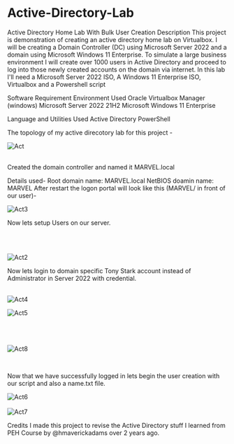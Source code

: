 # Active-Directory-Lab
Active Directory Home Lab With Bulk User Creation
Description
This project is demonstration of creating an active directory home lab on Virtualbox. I will be creating a Domain Controller (DC) using Microsoft Server 2022 and a domain using Microsoft Windows 11 Enterprise. To simulate a large business environment I will create over 1000 users in Active Directory and proceed to log into those newly created accounts on the domain via internet. In this lab I'll need a Microsoft Server 2022 ISO, A Windows 11 Enterprise ISO, Virtualbox and a Powershell script

Software Requirement
Environment Used
Oracle Virtualbox Manager (windows) 
Microsoft Server 2022 21H2
Microsoft Windows 11 Enterprise

Language and Utilities Used
Active Directory
PowerShell

The topology of my active direcotory lab for this project -

![Act](https://github.com/user-attachments/assets/049aa671-34c0-4f11-9141-f3d0133c67ca)
<br>
<br>


Created the domain controller and named it MARVEL.local

Details used-
Root domain name: MARVEL.local
NetBIOS doamin name: MARVEL
After restart the logon portal will look like this (MARVEL/ in front of our user)-

![Act3](https://github.com/user-attachments/assets/5100585f-abeb-4888-ab35-52a22a2d126a)



Now lets setup Users on our server. 

<br>
<br>

![Act2](https://github.com/user-attachments/assets/31da5d8e-20d3-4e4a-a058-5d5f841191fc)


Now lets login to domain specific Tony Stark account instead of Administrator in Server 2022 with credential.
<br>
<br>

![Act4](https://github.com/user-attachments/assets/c446dd94-d3b4-4169-92c0-9f0414cb55a2)


![Act5](https://github.com/user-attachments/assets/8b4c79f6-ea31-421b-b2e5-dcf444892600)
<br>
<br>
<br>
<br>

![Act8](https://github.com/user-attachments/assets/f7aacf2d-bf47-4e38-b198-75b085f5ed0b)


<br>

Now that we have successfully logged in lets begin the user creation with our script and also a name.txt file. 

![Act6](https://github.com/user-attachments/assets/5ccde1f4-b6de-472b-9d44-04b1d96d1492)
<br>
<br>
![Act7](https://github.com/user-attachments/assets/56e68eaa-09de-4a97-8c52-35c8f4dd7632)


Credits
I made this project to revise the Active Directory stuff I learned from PEH Course by @hmaverickadams over 2 years ago.
